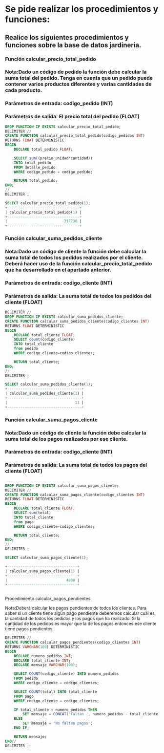 # Se pide realizar los procedimientos y funciones:

## Realice los siguientes procedimientos y funciones sobre la base de datos jardineria.

### Función calcular_precio_total_pedido
### Nota:Dado un código de pedido la función debe calcular la suma total del pedido. Tenga en cuenta que un pedido puede contener varios productos diferentes y varias cantidades de cada producto.
### Parámetros de entrada: codigo_pedido (INT)
### Parámetros de salida: El precio total del pedido (FLOAT)

```sql
DROP FUNCTION IF EXISTS calcular_precio_total_pedido;
DELIMITER //
CREATE FUNCTION calcular_precio_total_pedido(codigo_pedidos INT) 
RETURNS FLOAT DETERMINISTIC
BEGIN
    DECLARE total_pedido FLOAT;

    SELECT sum((precio_unidad*cantidad))
    INTO total_pedido
    FROM detalle_pedido
    WHERE codigo_pedido = codigo_pedido;

    RETURN total_pedido;
END;
//
DELIMITER ;

SELECT calcular_precio_total_pedido(1);
+---------------------------------+
| calcular_precio_total_pedido(1) |
+---------------------------------+
|                          217738 |
+---------------------------------+

```


### Función calcular_suma_pedidos_cliente
### Nota:Dado un código de cliente la función debe calcular la suma total de todos los pedidos realizados por el cliente. Deberá hacer uso de la función calcular_precio_total_pedido que ha desarrollado en el apartado anterior.
### Parámetros de entrada: codigo_cliente (INT)
### Parámetros de salida: La suma total de todos los pedidos del cliente (FLOAT)

```sql
DELIMITER //
DROP FUNCTION IF EXISTS calcular_suma_pedidos_cliente;
CREATE FUNCTION calcular_suma_pedidos_cliente(codigo_clientes INT) 
RETURNS FLOAT DETERMINISTIC
BEGIN
    DECLARE total_cliente FLOAT;
    SELECT count(codigo_cliente)
    INTO total_cliente
    from pedido
    WHERE codigo_cliente=codigo_clientes;

    RETURN total_cliente;
END;
//
DELIMITER ;

SELECT calcular_suma_pedidos_cliente(1);
+----------------------------------+
| calcular_suma_pedidos_cliente(1) |
+----------------------------------+
|                               11 |
+----------------------------------+

```


### Función calcular_suma_pagos_cliente

### Nota:Dado un código de cliente la función debe calcular la suma total de los pagos realizados por ese cliente.
### Parámetros de entrada: codigo_cliente (INT)
### Parámetros de salida: La suma total de todos los pagos del cliente (FLOAT)

```sql

DROP FUNCTION IF EXISTS calcular_suma_pagos_cliente;
DELIMITER //
CREATE FUNCTION calcular_suma_pagos_cliente(codigo_clientes INT) 
RETURNS FLOAT DETERMINISTIC
BEGIN
    DECLARE total_cliente FLOAT;
    SELECT sum(total)
    INTO total_cliente
    from pago
    WHERE codigo_cliente=codigo_clientes;

    RETURN total_cliente;
END;
//
DELIMITER ;

SELECT calcular_suma_pagos_cliente(1);

+--------------------------------+
| calcular_suma_pagos_cliente(1) |
+--------------------------------+
|                           4000 |
+--------------------------------+
     
```

Procedimiento calcular_pagos_pendientes

Nota:Deberá calcular los pagos pendientes de todos los clientes. Para saber si un cliente tiene algún pago pendiente deberemos calcular cuál es la cantidad de todos los pedidos y los pagos que ha realizado. Si la cantidad de los pedidos es mayor que la de los pagos entonces ese cliente tiene pagos pendientes.

```sql
DELIMITER //
CREATE FUNCTION calcular_pagos_pendientes(codigo_clientes INT)
RETURNS VARCHAR(100) DETERMINISTIC
BEGIN
    DECLARE numero_pedidos INT;
    DECLARE total_cliente INT;
    DECLARE mensaje VARCHAR(100);

    SELECT COUNT(codigo_cliente) INTO numero_pedidos
    FROM pedido
    WHERE codigo_cliente = codigo_clientes;

    SELECT COUNT(total) INTO total_cliente
    FROM pago
    WHERE codigo_cliente = codigo_clientes;

    IF total_cliente < numero_pedidos THEN
        SET mensaje = CONCAT('Faltan ', numero_pedidos - total_cliente, ' pagos');
    ELSE
        SET mensaje = 'No faltan pagos';
    END IF;

    RETURN mensaje;
END//
DELIMITER ;
```